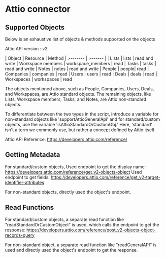 # Attio connector


## Supported Objects 
Below is an exhaustive list of objects & methods supported on the objects

Attio API version : v2

| Object | Resource | Method
| :-------- | :------- | 
| Lists | lists | read and write
| Workspace members | workspace_members | read
| Tasks  | tasks | read and write
| Notes  | notes | read and write
| People | people| read
| Companies | companies | read
| Users | users | read
| Deals | deals | read
| Workspaces | workspaces | read

The objects mentioned above, such as People, Companies, Users, Deals, and Workspaces, are Attio standard objects. The remaining objects, like Lists, Workspace members, Tasks, and Notes, are Attio non-standard objects.

To differentiate between the two types in the script, introduce a variable for non-standard objects like 'supportAttioGeneralApi' and for standard/custom objects, use the variable 'isAttioStandardOrCustomObj.' Here, 'standard' isn't a term we commonly use, but rather a concept defined by Attio itself.

Attio API Reference: https://developers.attio.com/reference/

## Getting Metadata
For standard/custom objects, 
Used endpoint to get the display name: https://developers.attio.com/reference/get_v2-objects-object
Used endpoint to get fields: https://developers.attio.com/reference/get_v2-target-identifier-attributes

For non-standard objects, directly used the object's endpoint.

## Read Functions
For standard/custom objects, a separate read function like "readStandardOrCustomObject" is used, which calls the endpoint to get the response: https://developers.attio.com/reference/post_v2-objects-object-records-query

For non-standard object, a separate read function like "readGeneralAPI" is used and directly used the object's endpoint to get the response.
